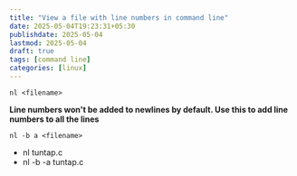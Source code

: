 ```yaml
---
title: "View a file with line numbers in command line"
date: 2025-05-04T19:23:31+05:30
publishdate: 2025-05-04
lastmod: 2025-05-04
draft: true
tags: [command line]
categories: [linux]
---
```

`nl <filename>`  

**Line numbers won't be added to newlines by default. Use this to add line numbers to all the lines**  

`nl -b a <filename>`

* nl tuntap.c
* nl -b -a tuntap.c

